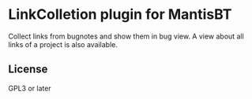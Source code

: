 LinkColletion plugin for MantisBT
=================================

Collect links from bugnotes and show them in bug view. A view about all links of a project is also available.

License
-------

GPL3 or later
